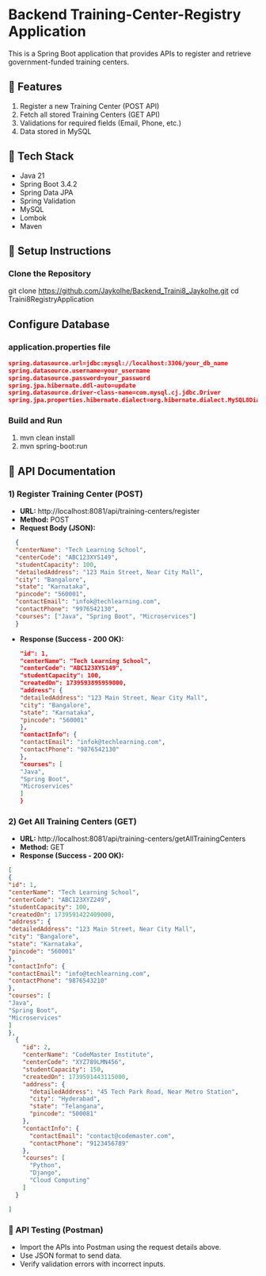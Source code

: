 # Backend Training-Center-Registry Application


This is a Spring Boot application that provides APIs to register and retrieve government-funded training centers.

## 📌 Features
1)  Register a new Training Center (POST API)  
2)  Fetch all stored Training Centers (GET API)  
3)  Validations for required fields (Email, Phone, etc.)   
4)  Data stored in MySQL

## 📌 Tech Stack
- Java 21
- Spring Boot 3.4.2
- Spring Data JPA
- Spring Validation
- MySQL
- Lombok
- Maven

## 📌 Setup Instructions

###  Clone the Repository

git clone https://github.com/Jaykolhe/Backend_Traini8_Jaykolhe.git
cd Traini8RegistryApplication


## Configure Database
### application.properties file
```json
spring.datasource.url=jdbc:mysql://localhost:3306/your_db_name
spring.datasource.username=your_username
spring.datasource.password=your_password
spring.jpa.hibernate.ddl-auto=update
spring.datasource.driver-class-name=com.mysql.cj.jdbc.Driver
spring.jpa.properties.hibernate.dialect=org.hibernate.dialect.MySQL8Dialect
```
###  Build and Run
1) mvn clean install 
2) mvn spring-boot:run


## 📌 API Documentation

### 1) Register Training Center (POST)
- **URL:** http://localhost:8081/api/training-centers/register
- **Method:** POST
- **Request Body (JSON):**  
```json 
  {
  "centerName": "Tech Learning School",
  "centerCode": "ABC123XYS149",
  "studentCapacity": 100,
  "detailedAddress": "123 Main Street, Near City Mall",
  "city": "Bangalore",
  "state": "Karnataka",
  "pincode": "560001",
  "contactEmail": "infok@techlearning.com",
  "contactPhone": "9976542130",
  "courses": ["Java", "Spring Boot", "Microservices"]
  }
```


- **Response (Success - 200 OK):**  
  ```json {
  "id": 1,
  "centerName": "Tech Learning School",
  "centerCode": "ABC123XYS149",
  "studentCapacity": 100,
  "createdOn": 1739593895959000,
  "address": {
  "detailedAddress": "123 Main Street, Near City Mall",
  "city": "Bangalore",
  "state": "Karnataka",
  "pincode": "560001"
  },
  "contactInfo": {
  "contactEmail": "infok@techlearning.com",
  "contactPhone": "9876542130"
  },
  "courses": [
  "Java",
  "Spring Boot",
  "Microservices"
  ]
  }
  ```

### 2️) Get All Training Centers (GET)
- **URL:** http://localhost:8081/api/training-centers/getAllTrainingCenters
- **Method:** GET
- **Response (Success - 200 OK):**  
```json
[
{
"id": 1,
"centerName": "Tech Learning School",
"centerCode": "ABC123XYZ249",
"studentCapacity": 100,
"createdOn": 1739591422409000,
"address": {
"detailedAddress": "123 Main Street, Near City Mall",
"city": "Bangalore",
"state": "Karnataka",
"pincode": "560001"
},
"contactInfo": {
"contactEmail": "info@techlearning.com",
"contactPhone": "9876543210"
},
"courses": [
"Java",
"Spring Boot",
"Microservices"
]
},
  {
    "id": 2,
    "centerName": "CodeMaster Institute",
    "centerCode": "XYZ789LMN456",
    "studentCapacity": 150,
    "createdOn": 1739591443115000,
    "address": {
      "detailedAddress": "45 Tech Park Road, Near Metro Station",
      "city": "Hyderabad",
      "state": "Telangana",
      "pincode": "500081"
    },
    "contactInfo": {
      "contactEmail": "contact@codemaster.com",
      "contactPhone": "9123456789"
    },
    "courses": [
      "Python",
      "Django",
      "Cloud Computing"
    ]
  }

]
```

### 📌 API Testing (Postman)
- Import the APIs into Postman using the request details above.
- Use JSON format to send data.
- Verify validation errors with incorrect inputs.




